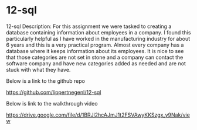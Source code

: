 # 12-sql
12-sql
Description:
For this assignment we were tasked to creating a database containing information about employees in a company.  I found this particularly helpful as I have worked in the manufacturing industry for about 6 years and this is a very practical program.  Almost every company has a database where it keeps information about its employees.  It is nice
to see that those categories are not set in stone and a company can contact the software company and have new categories added as needed and are not stuck with what they have.

Below is a link to the github repo

https://github.com/lippertnegenl/12-sql

Below is link to the walkthrough video

https://drive.google.com/file/d/1BRJl2hcAJmJ1t2FSVAwyKKSzgx_y9Nak/view



